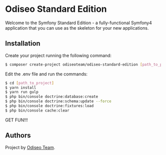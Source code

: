 Odiseo Standard Edition
========================

Welcome to the Symfony Standard Edition - a fully-functional Symfony4
application that you can use as the skeleton for your new applications.

Installation
------------

Create your project running the following command:

```bash
$ composer create-project odiseoteam/odiseo-standard-edition [path_to_project]
```

Edit the .env file and run the commands:

```bash
$ cd [path_to_project]
$ yarn install
$ yarn run gulp
$ php bin/console doctrine:database:create
$ php bin/console doctrine:schema:update --force
$ php bin/console doctrine:fixtures:load
$ php bin/console cache:clear
```

GET FUN!!!

Authors
-------

Project by [Odiseo Team](https://odiseo.com.ar).
